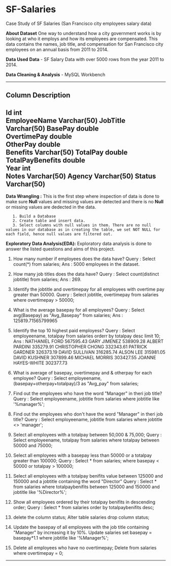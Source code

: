 # SF-Salaries
Case Study of SF Salaries (San Francisco city employees salary data)

**About Dataset**
One way to understand how a city government works is by looking at who it employs and how its employees are compensated. This data contains the names, job title, and compensation for San Francisco city employees on an annual basis from 2011 to 2014.

**Data Used**
**Data** - SF Salary Data with over 5000 rows from the year 2011 to 2014.

**Data Cleaning & Analysis** - MySQL Workbench

----------------------------------
Column             Description 
----------------------------------
Id	            int         
EmployeeName	     Varchar(50) 
JobTitle	     Varchar(50) 
BasePay	     double      
OvertimePay	     double      
OtherPay	     double      
Benefits	     Varchar(50) 
TotalPay	     double      
TotalPayBenefits   double      
Year	            int        
Notes	            Varchar(50) 
Agency	            Varchar(50) 
Status	            Varchar(50) 
----------------------------------

**Data Wrangling :** This is the first step where inspection of data is done to make sure **Null** values and missing values are detected and there is no **Null** or missing values are dedected in the data.

       1. Build a Database
       2. Create table and insert data.
       3. Select columns with null values in them. There are no null values in our database as in creating the table, we set NOT NULL for each field, hence null values are filtered out.

**Exploratory Data Analysis(EDA):** Exploratory data analysis is done to answer the listed questions and aims of this project.

1. How many number if employees does the data have?
Query : Select count(*) from salaries;
Ans : 5000 employees in the dataset.

2. How many job titles does the data have?
Query : Select count(distinct jobtitle) from salaries;
Ans : 269.

3. Identify the jobtitle and overtimepay for all employees with overtime pay greater than 50000.
Query : Select jobtitle, overtimepay from salaries 
where overtimepay > 50000;

4. What is the average basepay for all employees?
Query : Select avg(Basepay) as "Avg_Basepay" from salaries;
Ans : 125819.71565799965

5. Identify the top 10 highest paid employess?
Query : Select employeename, totalpay from salaries
        orderr by totalpay desc
        limit 10;
Ans : 
NATHANIEL FORD	   567595.43
GARY JIMENEZ	   538909.28
ALBERT PARDINI	   335279.91
CHRISTOPHER CHONG  332343.61
PATRICK GARDNER	   326373.19
DAVID SULLIVAN	   316285.74
ALSON LEE	   315981.05
DAVID KUSHNER	   307899.46
MICHAEL MORRIS	   303427.55
JOANNE HAYES-WHITE 302377.73

6. What is average of basepay, overtimepay and & otherpay for each employee?
Query : Select employeename, (basepay+otherpay+totalpay)/3 as "Avg_pay" from salaries;

7. Find out the employees who have the word "Manager" in theri job title?
Query : Select employeename, jobtitle from salaries
where jobtitle like '%manager%';

8. Find out the employees who don't have the word "Manager" in theri job title?
Query : Select employeename, jobtitle from salaries
where jobtitle <> 'manager';

9. Select all employees with a totalpay between 50,000 & 75,000;
Query : Select employeename, totalpay from salaries
where totalpay between 50000 and 75000;

10. Select all employees with a basepay less than 50000 or a totalpay greater than 100000;
Query : Select * from salaries;
        where basepay < 50000 or totalpay > 100000;

11. Select all employees with a totalpay benifits value between 125000 and 150000 and a 
jobtitle containing the word "Director"
Query : Select * from salaries
where totalpaybenifits between 125000 and 150000 and jobtitle like '%Director%';

12. Show all employees ordered by their totalpay benifits in descending order;
Query : Select * from salaries order by totalpaybenifits desc;

13. delete the column status;
Alter table salaries drop column status;

14. Update the basepay of all employees with the job title containing "Manager" by 
increasing it by 10%.
Update salaries
set basepay = basepay*1.1
where jobtitle like '%Manager%';

15. Delete all employees who have no overtimepay;
Delete from salaries
where overtimepay = 0;

----------------------------------------------------------------------------------------------------------------

